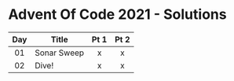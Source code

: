 # Advent Of Code 2021 - Solutions

|  Day  | Title               | Pt 1  | Pt 2  |
| :---: | ------------------- | :---: | :---: |
|  01   | Sonar Sweep         |   x   |   x   |
|  02   | Dive!               |   x   |   x   |
